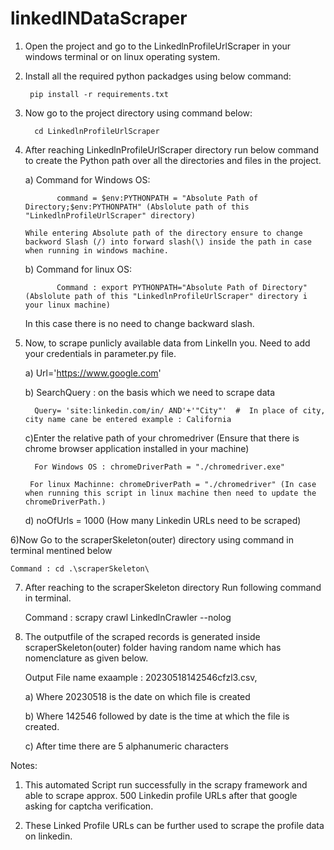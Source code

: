 # linkedINDataScraper

1) Open the project and go to the LinkedlnProfileUrlScraper in your windows terminal or on linux operating system.

2) Install all the required python packadges using below command: 

        pip install -r requirements.txt

3) Now go to the project directory using command below:

         cd LinkedlnProfileUrlScraper

4) After reaching LinkedlnProfileUrlScraper directory run below command to create the Python path over all the directories and files in the project.

   a) Command for Windows OS:

              command = $env:PYTHONPATH = "Absolute Path of Directory;$env:PYTHONPATH" (Abslolute path of this "LinkedlnProfileUrlScraper" directory)
  
       While entering Absolute path of the directory ensure to change backword Slash (/) into forward slash(\) inside the path in case when running in windows machine.

   b) Command for linux OS:   

              Command : export PYTHONPATH="Absolute Path of Directory"  (Abslolute path of this "LinkedlnProfileUrlScraper" directory i your linux machine)
  
      In this case there is no need to change backward slash.

5) Now, to scrape punlicly available data from  LinkelIn you. Need to add your credentials in parameter.py file.
   
   a) Url='https://www.google.com'

   b) SearchQuery : on the basis which we need to scrape data
        
         Query= 'site:linkedin.com/in/ AND'+'"City"'  #  In place of city, city name cane be entered example : California

   c)Enter the relative path of your chromedriver (Ensure that there is chrome browser application installed in your machine)
    
         For Windows OS : chromeDriverPath = "./chromedriver.exe"
    
        For linux Machinne: chromeDriverPath = "./chromedriver" (In case when running this script in linux machine then need to update the chromeDriverPath.)


   d)   noOfUrls = 1000 (How many Linkedin URLs need to be scraped)

6)Now Go to the scraperSkeleton(outer) directory using command in terminal mentined below 

    Command : cd .\scraperSkeleton\

7) After reaching to the scraperSkeleton directory Run following command in terminal. 

    Command : scrapy crawl LinkedlnCrawler --nolog 

8) The outputfile of the scraped records is generated inside scraperSkeleton(outer) folder having random name which has nomenclature as given below.

     Output File name exaample : 20230518142546cfzl3.csv, 

     a) Where 20230518 is the date on which file is created

     b) Where 142546 followed by date is the time at which the file is created.
 
     c) After time there are 5 alphanumeric characters

Notes:
1) This automated Script run successfully in the scrapy framework and able to scrape approx. 500 Linkedin profile URLs after that google asking for captcha verification.

2) These Linked Profile URLs can be further used to scrape the profile data on linkedin.
